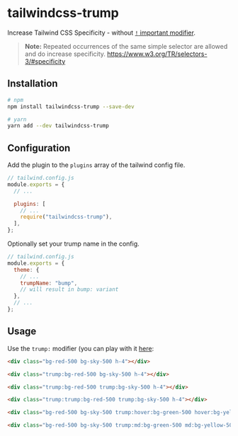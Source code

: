 # tailwindcss-trump

Increase Tailwind CSS Specificity - without [`!` important modifier](https://tailwindcss.com/docs/configuration#important-modifier).

> **Note:** Repeated occurrences of the same simple selector are allowed and do increase specificity.
https://www.w3.org/TR/selectors-3/#specificity

## Installation

```sh
# npm
npm install tailwindcss-trump --save-dev

# yarn
yarn add --dev tailwindcss-trump
```

## Configuration

Add the plugin to the `plugins` array of the tailwind config file.  

```js
// tailwind.config.js
module.exports = {
  // ...

  plugins: [
    // ...
    require("tailwindcss-trump"),
  ],
};
```

Optionally set your trump name in the config.

```js
// tailwind.config.js
module.exports = {
  theme: {
    // ...
    trumpName: "bump",
    // will result in bump: variant
  },
  // ...
};
```

## Usage

Use the `trump:` modifier (you can play with it [here](https://play.tailwindcss.com/v5ZpuKy2hH):

```html
<div class="bg-red-500 bg-sky-500 h-4"></div>

<div class="trump:bg-red-500 bg-sky-500 h-4"></div>

<div class="trump:bg-red-500 trump:bg-sky-500 h-4"></div>

<div class="trump:trump:bg-red-500 trump:bg-sky-500 h-4"></div>

<div class="bg-red-500 bg-sky-500 trump:hover:bg-green-500 hover:bg-yellow-500 h-4"></div>

<div class="bg-red-500 bg-sky-500 trump:md:bg-green-500 md:bg-yellow-500 h-4"></div>
```
